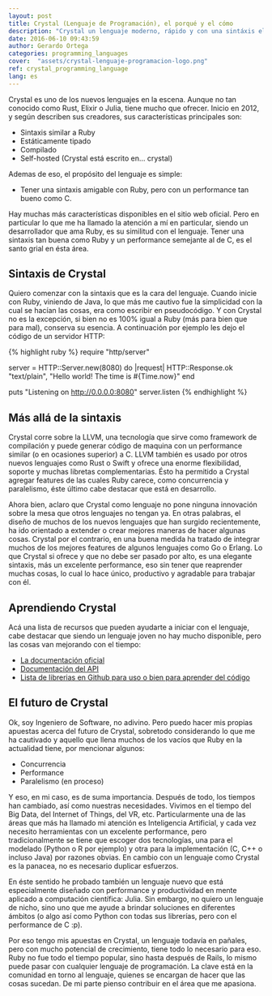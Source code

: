 ```yaml
---
layout: post
title: Crystal (Lenguaje de Programación), el porqué y el cómo
description: "Crystal un lenguaje moderno, rápido y con una sintáxis elegante creado en Argentina."
date: 2016-06-10 09:43:59
author: Gerardo Ortega
categories: programming_languages
cover:  "assets/crystal-lenguaje-programacion-logo.png"
ref: crystal_programming_language
lang: es
---
```


Crystal es uno de los nuevos lenguajes en la escena. Aunque no tan conocido como Rust, Elixir o Julia, tiene mucho que ofrecer. Inicio en 2012, y según describen sus creadores, sus características principales son:

- Sintaxis similar a Ruby
- Estáticamente tipado 
- Compilado
- Self-hosted (Crystal está escrito en… crystal)

Ademas de eso, el propósito del lenguaje es simple:

- Tener una sintaxis amigable con Ruby, pero con un performance tan bueno como C.

Hay muchas más características disponibles en el sitio web oficial. Pero en particular lo que me ha llamado la atención a mí en particular, siendo un desarrollador que ama Ruby, es su similitud con el lenguaje. Tener una sintaxis tan buena como Ruby y un performance semejante al de C, es el santo grial en ésta área.

## Sintaxis de Crystal

Quiero comenzar con la sintaxis que es la cara del lenguaje. Cuando inicie con Ruby, viniendo de Java, lo que más me cautivo fue la simplicidad con la cual se hacían las cosas, era como escribir en pseudocódigo. Y con Crystal no es la excepción, si bien no es 100% igual a Ruby (más para bien que para mal), conserva su esencia. A continuación por ejemplo les dejo el código de un servidor HTTP:

{% highlight ruby %}
require "http/server"

server = HTTP::Server.new(8080) do |request|
  HTTP::Response.ok "text/plain", "Hello world! The time is #{Time.now}"
end

puts "Listening on http://0.0.0.0:8080"
server.listen
{% endhighlight %}

## Más allá de la sintaxis 

Crystal corre sobre la LLVM, una tecnología que sirve como framework de compilación y puede generar código de maquina con un performance similar (o en ocasiones superior) a C. LLVM también es usado por otros nuevos lenguajes como Rust o Swift y ofrece una enorme flexibilidad, soporte y muchas libretas complementarias. Ésto ha permitido a Crystal agregar features de las cuales Ruby carece, como concurrencia y paralelismo, éste último cabe destacar que está en desarrollo.

Ahora bien, aclaro que Crystal como lenguaje no pone ninguna innovación sobre la mesa que otros lenguajes no tengan ya. En otras palabras, el diseño de muchos de los nuevos lenguajes que han surgido recientemente, ha ido orientado a extender o crear mejores maneras de hacer algunas cosas. Crystal por el contrario, en una buena medida ha tratado de integrar muchos de los mejores features de algunos lenguajes como Go o Erlang. Lo que Crystal si ofrece y que no debe ser pasado por alto, es una elegante sintaxis, más un excelente performance, eso sin tener que reaprender muchas cosas, lo cual lo hace único, productivo y agradable para trabajar con él.

## Aprendiendo Crystal

Acá una lista de recursos que pueden ayudarte a iniciar con el lenguaje, cabe destacar que siendo un lenguaje joven no hay mucho disponible, pero las cosas van mejorando con el tiempo:

- [La documentación oficial](http://crystal-lang.org/docs/)
- [Documentación del API](http://crystal-lang.org/api/)
- [Lista de librerias en Github para uso o bien para aprender del código](https://github.com/veelenga/awesome-crystal)

## El futuro de Crystal

Ok, soy Ingeniero de Software, no adivino. Pero puedo hacer mis propias apuestas acerca del futuro de Crystal, sobretodo considerando lo que me ha cautivado y aquello que llena muchos de los vacíos que Ruby en la actualidad tiene, por mencionar algunos:

- Concurrencia
- Performance
- Paralelismo (en proceso)

Y eso, en mi caso, es de suma importancia. Después de todo, los tiempos han cambiado, así como nuestras necesidades. Vivimos en el tiempo del Big Data, del Internet of Things, del VR, etc. Particularmente una de las áreas que más ha llamado mi atención es Inteligencia Artificial, y cada vez necesito herramientas con un excelente performance, pero tradicionalmente se tiene que escoger dos tecnologías, una para el modelado (Python o R por ejemplo) y otra para la implementación (C, C++ o incluso Java) por razones obvias. En cambio con un lenguaje como Crystal es la panacea, no es necesario duplicar esfuerzos.

En éste sentido he probado también un lenguaje nuevo que está especialmente diseñado con performance y productividad en mente aplicado a computación científica: Julia. Sin embargo, no quiero un lenguaje de nicho, sino uno que me ayude a brindar soluciones en diferentes ámbitos (o algo así como Python con todas sus librerías, pero con el performance de C :p).

Por eso tengo mis apuestas en Crystal, un lenguaje todavía en pañales, pero con mucho potencial de crecimiento, tiene todo lo necesario para eso. Ruby no fue todo el tiempo popular, sino hasta después de Rails, lo mismo puede pasar con cualquier lenguaje de programación. La clave está en la comunidad en torno al lenguaje, quienes se encargan de hacer que las cosas sucedan. De mi parte pienso contribuir en el área que me apasiona.


